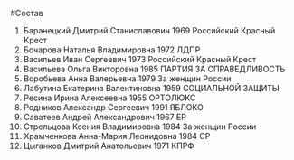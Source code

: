 #Состав
1. Баранецкий Дмитрий Станиславович 1969 Российский Красный Крест
2. Бочарова Наталья Владимировна 1972 ЛДПР
3. Васильев Иван Сергеевич 1973 Российский Красный Крест
4. Васильева Ольга Викторовна 1985 ПАРТИЯ ЗА СПРАВЕДЛИВОСТЬ
5. Воробьева Анна Валерьевна 1979 За женщин России
6. Лабутина Екатерина Валентиновна 1959 СОЦИАЛЬНОЙ ЗАЩИТЫ
7. Ресина Ирина Алексеевна 1955 ОРТОЛЮКС
8. Родников Александр Сергеевич 1991 ЯБЛОКО
9. Саватеев Андрей Александрович 1967 ЕР
10. Стрельцова Ксения Владимировна 1984 За женщин России
11. Храмченкова Анна-Мария Леонидовна 1984 СР
12. Цыганков Дмитрий Анатольевич 1971 КПРФ
